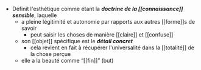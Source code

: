 - Définit l'esthétique comme étant la ***doctrine de la [[connaissance]] sensible***, laquelle
  - a pleine légitimité et autonomie par rapports aux autres [[forme]]s de savoir
    - peut saisir les choses de manière [[claire]] et [[confuse]]
  - son [[objet]] spécifique est le ***détail concret***
    - cela revient en fait à récupérer l'universalité dans la [[totalité]] de la chose perçue
  - elle a la beauté comme “[[fin]]” (but)